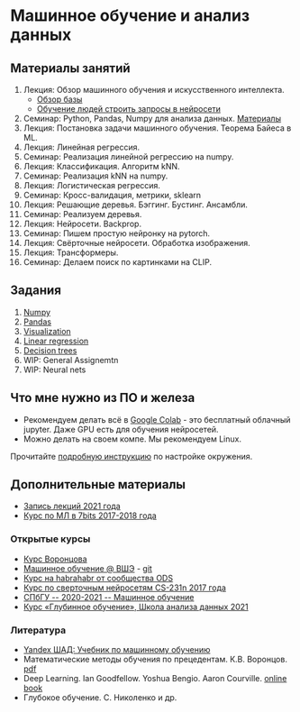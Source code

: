 # Машинное обучение и анализ данных

## Материалы занятий

1. Лекция: Обзор машинного обучения и искусственного интеллекта.
    - [Обзор базы](https://docs.google.com/presentation/d/1nDQ_4wwt_SR0X3_NW1f45gmjPXwpPN3ZU8f1kPViegg/pub?start=false&loop=false&delayms=3000)
    - [Обучение людей строить запросы в нейросети](https://docs.google.com/presentation/d/19FympStiLFY4Src43D8MN-D6Rp_-sf8IzLVGQQ7jY_0/pub?start=false&loop=false&delayms=3000) 
2. Семинар: Python, Pandas, Numpy для анализа данных. [Материалы](01_intro/README.md)
3. Лекция: Постановка задачи машинного обучения. Теорема Байеса в ML.
4. Лекция: Линейная регрессия.
5. Семинар: Реализация линейной регрессию на numpy.
6. Лекция: Классификация. Алгоритм kNN.
7. Семинар: Реализация kNN на numpy.
8. Лекция: Логистическая регрессия.
9. Семинар: Кросс-валидация, метрики, sklearn
10. Лекция: Решающие деревья. Бэггинг. Бустинг. Ансамбли.
11. Семинар: Реализуем деревья.
12. Лекция: Нейросети. Backprop.
13. Семинар: Пишем простую нейронку на pytorch.
14. Лекция: Свёрточные нейросети. Обработка изображения.
15. Лекция: Трансформеры.
16. Семинар: Делаем поиск по картинками на CLIP.

## Задания

1. [Numpy](01_intro/06-hw-numpy.ipynb)
2. [Pandas](01_intro/07-hw-pandas.ipynb)
3. [Visualization](01_intro/08-hw-visualization.ipynb)
4. [Linear regression](02_linear_regression/03-hw-linear-regression.ipynb)
5. [Decision trees](06_ensembles/03-hw-ensembles.ipynb)
6. WIP: General Assignemtn
7. WIP: Neural nets

## Что мне нужно из ПО и железа

- Рекомендуем делать всё в [Google Colab](https://colab.research.google.com/) - это бесплатный облачный jupyter. Даже GPU есть для обучения нейросетей.
- Можно делать на своем компе. Мы рекомендуем Linux.

Прочитайте [подробную инструкцию](00_environment_setup/README.md) по настройке окружения.

## Дополнительные материалы

- [Запись лекций 2021 года](https://youtube.com/playlist?list=PLXeMZKMKyJI4vx1cHiB_mdkh77ufir1EE&si=ZSIAMWOLkQSbD_Bh)
- [Курс по МЛ в 7bits 2017-2018 года](https://youtube.com/playlist?list=PLLyuiBK_HOLPfRVN6r9305FKXq1ravbbX&si=vvjh-2c92XSxUucq)

### Открытые курсы

- [Курс Воронцова](http://www.machinelearning.ru/wiki/index.php?title=%D0%9C%D0%B0%D1%88%D0%B8%D0%BD%D0%BD%D0%BE%D0%B5_%D0%BE%D0%B1%D1%83%D1%87%D0%B5%D0%BD%D0%B8%D0%B5_%28%D0%BA%D1%83%D1%80%D1%81_%D0%BB%D0%B5%D0%BA%D1%86%D0%B8%D0%B9%2C_%D0%9A.%D0%92.%D0%92%D0%BE%D1%80%D0%BE%D0%BD%D1%86%D0%BE%D0%B2%29)
- [Машинное обучение @ ВШЭ](http://wiki.cs.hse.ru/Машинное_обучение_1) - [git](https://github.com/esokolov/ml-course-hse)
- [Курс на habrahabr от сообщества ODS](https://github.com/Yorko/mlcourse_open)
- [Курс по сверточным нейросетям CS-231n 2017 года](https://youtube.com/playlist?list=PL3FW7Lu3i5JvHM8ljYj-zLfQRF3EO8sYv&si=MtIHMrOPrH92XB9t)
- [СПбГУ -- 2020-2021 -- Машинное обучение](https://youtube.com/playlist?list=PLwdBkWbW0oHEUmY07a0G5jabP_fWfGQet&si=7QZ9U5PGMtlW4zZq)
- [Курс «Глубинное обучение», Школа анализа данных 2021](https://www.youtube.com/playlist?list=PLJOzdkh8T5kpL2y8-lhHOlBxzLszSyDa0)

### Литература

- [Yandex ШАД: Учебник по машинному обучению](https://academy.yandex.ru/handbook/ml)
- Математические методы обучения по прецедентам. К.В. Воронцов. [pdf](http://www.machinelearning.ru/wiki/images/6/6d/voron-ml-1.pdf)
- Deep Learning. Ian Goodfellow. Yoshua Bengio. Aaron Courville. [online book](https://www.deeplearningbook.org/)
- Глубокое обучение. С. Николенко и др.
